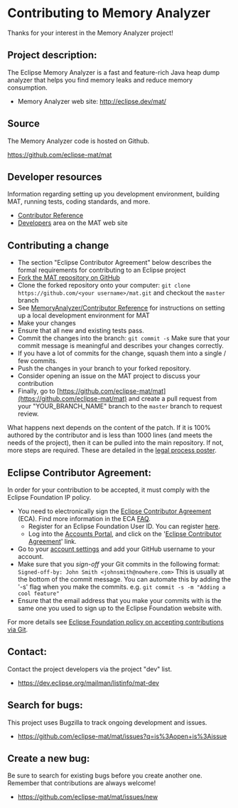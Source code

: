 Contributing to Memory Analyzer 
====================

Thanks for your interest in the Memory Analyzer project!

Project description:
--------------------

The Eclipse Memory Analyzer is a fast and feature-rich Java heap dump analyzer that helps you find memory leaks and reduce memory consumption.

- Memory Analyzer web site: <http://eclipse.dev/mat/>

Source
------

The Memory Analyzer code is hosted on Github.

<https://github.com/eclipse-mat/mat>

Developer resources
--------------------

Information regarding setting up you development environment, building MAT, running tests, coding standards, and more.

- [Contributor Reference](dev-doc/Contributor_Reference.md)
- [Developers](https://www.eclipse.org/mat/developers/) area on the MAT web site

Contributing a change
--------------------

- The section "Eclipse Contributor Agreement" below describes the formal requirements for contributing to an Eclipse project
- [Fork the MAT repository on GitHub](https://github.com/eclipse-mat/mat/fork)
- Clone the forked repository onto your computer: ``` git clone https://github.com/<your username>/mat.git ``` 
  and checkout the ```master``` branch
- See [MemoryAnalyzer/Contributor Reference](dev-doc/Contributor_Reference.md) for instructions on setting up a local development environment for MAT
- Make your changes
- Ensure that all new and existing tests pass.
- Commit the changes into the branch: ``` git commit -s ``` Make sure that
   your commit message is meaningful and describes your changes correctly.
- If you have a lot of commits for the change, squash them into a single / few
   commits.
- Push the changes in your branch to your forked repository.
- Consider opening an issue on the MAT project to discuss your contribution
- Finally, go to
	[https://github.com/eclipse-mat/mat](https://github.com/eclipse-mat/mat)
	and create a pull request from your "YOUR_BRANCH_NAME" branch to the
	```master``` branch to request review.

What happens next depends on the content of the patch. If it is 100% authored
by the contributor and is less than 1000 lines (and meets the needs of the
project), then it can be pulled into the main repository. If not, more steps
are required. These are detailed in the
[legal process poster](http://www.eclipse.org/legal/EclipseLegalProcessPoster.pdf).

Eclipse Contributor Agreement:
------------------------------

In order for your contribution to be accepted, it must comply with the Eclipse Foundation IP policy.
- You need to electronically sign the [Eclipse Contributor Agreement](https://www.eclipse.org/legal/ECA.php) (ECA). Find more information in the ECA [FAQ](https://www.eclipse.org/legal/ecafaq.php).
  - Register for an Eclipse Foundation User ID. You can register [here](https://accounts.eclipse.org/user/register).
  - Log into the [Accounts Portal](https://accounts.eclipse.org/), and click on the '[Eclipse Contributor Agreement](https://accounts.eclipse.org/user/eca)' link.
- Go to your [account settings](https://accounts.eclipse.org/user/edit) and add your GitHub username to your account.
- Make sure that you _sign-off_ your Git commits in the following format:
  ``` Signed-off-by: John Smith <johnsmith@nowhere.com> ``` This is usually at the bottom of the commit message. You can automate this by adding the '-s' flag when you make the commits. e.g.   ```git commit -s -m "Adding a cool feature"```
- Ensure that the email address that you make your commits with is the same one you used to sign up to the Eclipse Foundation website with.

For more details see [Eclipse Foundation policy on accepting contributions via Git](http://wiki.eclipse.org/Development_Resources/Contributing_via_Git).

Contact:
--------

Contact the project developers via the project "dev" list.

- <https://dev.eclipse.org/mailman/listinfo/mat-dev>

Search for bugs:
----------------

This project uses Bugzilla to track ongoing development and issues.

- <https://github.com/eclipse-mat/mat/issues?q=is%3Aopen+is%3Aissue>

Create a new bug:
-----------------

Be sure to search for existing bugs before you create another one. Remember that contributions are always welcome!

- <https://github.com/eclipse-mat/mat/issues/new>
